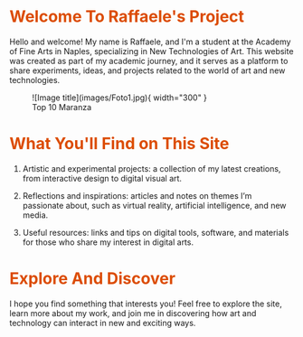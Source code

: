 <h1 style="color: #DC4D01;">Welcome To Raffaele's Project</h1>



Hello and welcome! My name is Raffaele, and I'm a student at the Academy of Fine Arts in Naples, specializing in New Technologies of Art. This website was created as part of my academic journey, and it serves as a platform to share experiments, ideas, and projects related to the world of art and new technologies.

<figure markdown="span">
![Image title](images/Foto1.jpg){ width="300" }
<figcaption>Top 10 Maranza</figcaption>
</figure>

<h1 style="color: #DC4D01;">What You'll Find on This Site</h1>

1) Artistic and experimental projects: a collection of my latest creations, from interactive design to digital visual art.

2) Reflections and inspirations: articles and notes on themes I’m passionate about, such as virtual reality, artificial intelligence, and new media.

3) Useful resources: links and tips on digital tools, software, and materials for those who share my interest in digital arts.

<h1 style="color: #DC4D01;">Explore And Discover</h1>

I hope you find something that interests you! Feel free to explore the site, learn more about my work, and join me in discovering how art and technology can interact in new and exciting ways.
